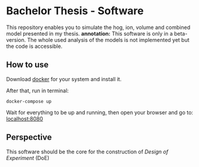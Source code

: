 # Bachelor Thesis - Software
This repository enables you to simulate the hog, ion, volume and combined model presented in my thesis.
**annotation:** This software is only in a beta-version. The whole used analysis of the models is not implemented yet
but the code is accessible.
	
## How to use
Download [docker](https://hub.docker.com/search/?type=edition&offering=community) for your system and install it.

After that, run in terminal:

    docker-compose up


Wait for everything to be up and running, then open your browser and go to: [localhost:8080](http://localhost:8080/)

## Perspective
This software should be the core for the construction of *Design of Experiment* (DoE)